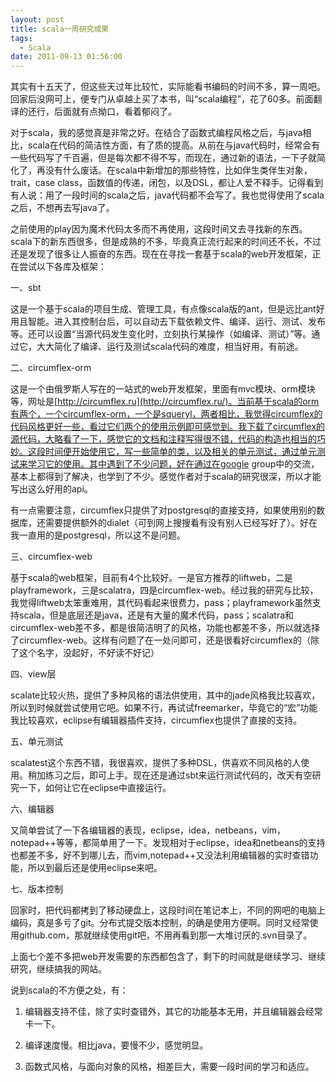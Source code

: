 ```yaml
---
layout: post
title: scala一周研究成果
tags:
  - Scala
date: 2011-09-13 01:56:00
---
```


其实有十五天了，但这些天过年比较忙，实际能看书编码的时间不多，算一周吧。回家后没网可上，便专门从卓越上买了本书，叫“scala编程”，花了60多。前面翻译的还行，后面就有点拗口，看着郁闷了。

对于scala，我的感觉真是非常之好。在结合了函数式编程风格之后，与java相比，scala在代码的简洁性方面，有了质的提高。从前在与java代码时，经常会有一些代码写了千百遍，但是每次都不得不写，而现在，通过新的语法，一下子就简化了，再没有什么废话。在scala中新增加的那些特性，比如伴生类伴生对象，trait，case class，函数值的传递，闭包，以及DSL，都让人爱不释手。记得看到有人说：用了一段时间的scala之后，java代码都不会写了。我也觉得使用了scala之后，不想再去写java了。<span id="more-105"></span>

之前使用的play因为魔术代码太多而不再使用，这段时间又去寻找新的东西。scala下的新东西很多，但是成熟的不多，毕竟真正流行起来的时间还不长，不过还是发现了很多让人振奋的东西。现在在寻找一套基于scala的web开发框架，正在尝试以下各库及框架：

一、sbt

这是一个基于scala的项目生成、管理工具，有点像scala版的ant，但是远比ant好用且智能。进入其控制台后，可以自动去下载依赖文件、编译、运行、测试、发布等。还可以设置“当源代码发生变化时，立刻执行某操作（如编译、测试）”等。通过它，大大简化了编译、运行及测试scala代码的难度，相当好用，有前途。

二、circumflex-orm

这是一个由俄罗斯人写在的一站式的web开发框架，里面有mvc模块、orm模块等，网址是[http://circumflex.ru](http://circumflex.ru/)。当前基于scala的orm有两个，一个circumflex-orm，一个是squeryl，两者相比，我觉得circumflex的代码风格更好一些，看过它们两个的使用示例即可感觉到。我下载了circumflex的源代码，大略看了一下，感觉它的文档和注释写得很不错，代码的构造也相当的巧妙。这段时间便开始使用它，写一些简单的类，以及相关的单元测试，通过单元测试来学习它的使用。其中遇到了不少问题，好在通过在google group中的交流，基本上都得到了解决，也学到了不少。感觉作者对于scala的研究很深，所以才能写出这么好用的api。

有一点需要注意，circumflex只提供了对postgresql的直接支持，如果使用别的数据库，还需要提供额外的dialet（可到网上搜搜看有没有别人已经写好了）。好在我一直用的是postgresql，所以这不是问题。

三、circumflex-web

基于scala的web框架，目前有4个比较好。一是官方推荐的liftweb，二是playframework，三是scalatra，四是circumflex-web。经过我的研究与比较，我觉得liftweb太笨重难用，其代码看起来很费力，pass；playframework虽然支持scala，但是底层还是java，还是有大量的魔术代码，pass；scalatra和circumflex-web差不多，都是很简洁明了的风格，功能也都差不多，所以就选择了circumflex-web。这样有问题了在一处问即可，还是很看好circumflex的（除了这个名字，没起好，不好读不好记）

四、view层

scalate比较火热，提供了多种风格的语法供使用，其中的jade风格我比较喜欢，所以到时候就尝试使用它吧。如果不行，再试试freemarker，毕竟它的“宏”功能我比较喜欢，eclipse有编辑器插件支持，circumflex也提供了直接的支持。

五、单元测试

scalatest这个东西不错，我很喜欢，提供了多种DSL，供喜欢不同风格的人使用。稍加练习之后，即可上手。现在还是通过sbt来运行测试代码的，改天有空研究一下，如何让它在eclipse中直接运行。

六、编辑器

又简单尝试了一下各编辑器的表现，eclipse，idea，netbeans，vim，notepad++等等，都简单用了一下。发现相对于eclipse，idea和netbeans的支持也都差不多，好不到哪儿去，而vim,notepad++又没法利用编辑器的实时查错功能，所以到最后还是使用eclipse来吧。

七、版本控制

回家时，把代码都拷到了移动硬盘上，这段时间在笔记本上，不同的网吧的电脑上编码，真是多亏了git。分布式提交版本控制，的确是使用方便啊。同时又经常使用github.com，那就继续使用git吧，不用再看到那一大堆讨厌的.svn目录了。

上面七个差不多把web开发需要的东西都包含了，剩下的时间就是继续学习、继续研究，继续搞我的网站。

说到scala的不方便之处，有：

1. 编辑器支持不佳，除了实时查错外，其它的功能基本无用，并且编辑器会经常卡一下。

2. 编译速度慢。相比java，要慢不少，感觉明显。

3. 函数式风格，与面向对象的风格，相差巨大，需要一段时间的学习和适应。